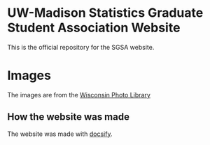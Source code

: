 # UW-Madison Statistics Graduate Student Association Website

This is the official repository for the SGSA website.

# Images

The images are from the [Wisconsin Photo Library](https://uwmadison-photos.photoshelter.com/index)

## How the website was made

The website was made with [docsify](https://docsify.js.org/#/).


